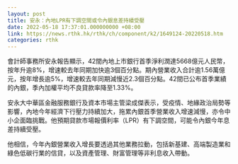 ```yaml
---
layout: post
title: 安永：內地LPR有下調空間或令內銀息差持續受壓
date: 2022-05-18 17:37:01.000000000 +08:00
link: https://news.rthk.hk/rthk/ch/component/k2/1649124-20220518.htm
categories: rthk
---
```


會計師事務所安永報告顯示，42間內地上市銀行首季淨利潤達5668億元人民幣，按年升逾8%，增速較去年同期加快逾3個百分點。期內營業收入合計逾1.56萬億元，按年增長逾5%，增速較去年同期減慢近2.3個百分點。42間已公布首季業績的內銀，季內加權平均不良貸款率降至1.33%。

安永大中華區金融服務銀行及資本市場主管梁成傑表示，受疫情、地緣政治局勢等影響，內地今年經濟下行壓力持續加大，拖累內銀首季營業收入增速減慢，亦令中小企面臨挑戰。他預期貸款市場報價利率（LPR）有下調空間，可能令內銀今年息差持續受壓。

他相信，今年內銀營業收入增長要透過其他業務拉動，包括新基建、高端製造業和綠色低碳行業的信貸，以及資產管理、財富管理等非利息收入帶動。
